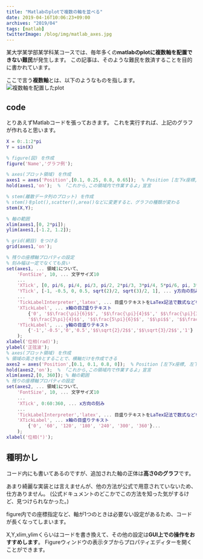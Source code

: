 ```yaml
---
title: "Matlabのplotで複数の軸を並べる"
date: 2019-04-16T10:06:23+09:00
archives: "2019/04"
tags: [matlab]
twitterImage: /blog/img/matlab_axes.jpg
---
```


某大学某学部某学科某コースでは、毎年多くの**matlabのplotに複数軸を配置できない難民**が発生します。
この記事は、そのような難民を救済することを目的に書かれています。
<!--more-->

ここで言う**複数軸**とは、以下のようなものを指します。
![複数軸を配置したplot](/blog/img/matlab_axes.jpg)

## code
とりあえずMatlabコードを張っておきます。
これを実行すれば、上記のグラフが作れると思います。
``` m
X = 0:.1:2*pi
Y = sin(X)

% figure(図) を作成
figure('Name','グラフ例');

% axes(プロット領域) を作成
axes1 = axes('Position',[0.1, 0.25, 0.8, 0.65]);  % Position [左下x座標, 左下y座標, 幅, 高さ]
hold(axes1,'on');  % 「これから,この領域内で作業するよ」宣言

% stem(離散データ列のプロット) を作成
% stem()をplot(),scatter(),area()などに変更すると、グラフの種類が変わる
stem(X,Y);

% 軸の範囲
xlim(axes1,[0, 2*pi]);
ylim(axes1,[-1.2, 1.2]);

% grid(網目) をつける
grid(axes1,'on');

% 残りの座標軸プロパティの設定
% 刻み幅は一定でなくても良い
set(axes1, ... 領域1について、
    'FontSize', 10, ... 文字サイズ10
    ...
    'XTick', [0, pi/6, pi/4, pi/3, pi/2, 2*pi/3, 3*pi/4, 5*pi/6, pi, 3*pi/2, 2*pi], ... x方向の刻み
    'YTick', [-1, -0.5, 0, 0.5, sqrt(2)/2, sqrt(3)/2, 1], ... y方向の刻み
    ...
    'TickLabelInterpreter','latex', ... 目盛りテキストをLaTex記法で数式などを綺麗に書ける
    'XTickLabel', ... x軸の目Z盛りテキスト
        {'0', '$$\frac{\pi}{6}$$', '$$\frac{\pi}{4}$$',' $$\frac{\pi}{3}$$', '$$\frac{\pi}{2}$$', '$$\frac{2\pi}{3}$$', ...
        '$$\frac{3\pi}{4}$$', '$$\frac{5\pi}{6}$$', '$$\pi$$', '$$\frac{3\pi}{2}$$',' $$2\pi$$'}, ...
    'YTickLabel', ... y軸の目盛りテキスト
        {'-1','-0.5','0','0.5','$$\sqrt{2}/2$$','$$\sqrt{3}/2$$','1'} ...
    );
xlabel('位相(rad)');
ylabel('正弦波');
% axes(プロット領域) を作成
% 領域の高さを0とすることで、横軸だけを作成できる
axes2 = axes('Position',[0.1, 0.1, 0.8, 0]);  % Position [左下x座標, 左下y座標, 幅, 高さ]
hold(axes2,'on');  % 「これから,この領域内で作業するよ」宣言
xlim(axes2,[0, 360]); % 軸の範囲
% 残りの座標軸プロパティの設定
set(axes2, ... 領域1について、
    'FontSize', 10, ... 文字サイズ10
    ...
    'XTick', 0:60:360, ... x方向の刻み
    ...
    'TickLabelInterpreter','latex', ... 目盛りテキストをLaTex記法で数式などを綺麗に書ける
    'XTickLabel', ... x軸の目盛りテキスト
        {'0', '60', '120', '180', '240', '300', '360'}...
    );
xlabel('位相(°)');
```

## 種明かし
コード内にも書いてあるのですが、追加された軸の正体は**高さ0のグラフ**です。

あまり綺麗な実装とは言えませんが、他の方法が公式で用意されていないため、仕方ありません。
(公式ドキュメントのどこかでこの方法を知った気がするけど、見つけられなかった。)

figure内での座標指定など、軸が1つのときは必要ない設定があるため、コードが長くなってしまいます。

X,Y,xlim,ylimくらいはコードを書き換えて、その他の設定は**GUI上での操作をおすすめします**。
Figureウィンドウの表示タブからプロパティエディターを開くことができます。

